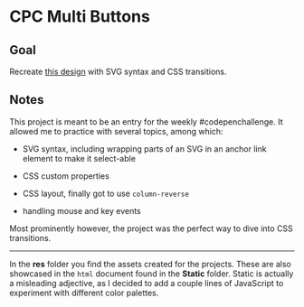 # CPC Multi Buttons

<!-- ## [Live Demo]() -->

## Goal

Recreate [this design](https://dribbble.com/shots/3118647-3D-Touch-Action-Change) with SVG syntax and CSS transitions.

## Notes

This project is meant to be an entry for the weekly #codepenchallenge. It allowed me to practice with several topics, among which:

- SVG syntax, including wrapping parts of an SVG in an anchor link element to make it select-able

- CSS custom properties

- CSS layout, finally got to use `column-reverse`

- handling mouse and key events

Most prominently however, the project was the perfect way to dive into CSS transitions.

---

In the **res** folder you find the assets created for the projects. These are also showcased in the `html` document found in the **Static** folder. Static is actually a misleading adjective, as I decided to add a couple lines of JavaScript to experiment with different color palettes.
